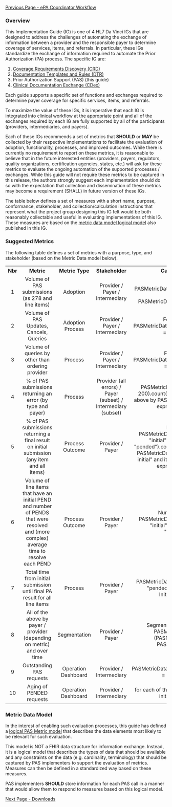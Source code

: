 [Previous Page - ePA Coordinator Workflow](epaWorkflow.html)

### Overview

This Implementation Guide (IG) is one of 4 HL7 Da Vinci IGs that are designed to address the challenges of automating the exchange of information between a provider and the responsible payer to determine coverage of services, items, and referrals. In particular, these IGs standardize the exchange of information required to automate the Prior Authorization (PA) process. The specific IG are:

1. [Coverage Requirements Discovery (CRD)](http://hl7.org/fhir/us/davinci-crd)
2. [Documentation Templates and Rules (DTR)](http://hl7.org/fhir/us/davinci-dtr)
3. Prior Authorization Support (PAS) (this guide)
4. [Clinical Documentation Exchange (CDex)](http://hl7.org/fhir/us/davinci-cdex)

Each guide supports a specific set of functions and exchanges required to determine payer coverage for specific services, items, and referrals.

To maximize the value of these IGs, it is imperative that each IG is integrated into clinical workflow at the appropriate point and all of the exchanges required by each IG are fully supported by all of the participants (providers, intermediaries, and payers).

Each of these IGs recommends a set of metrics that **SHOULD** or **MAY** be collected by their respective implementations to facilitate the evaluation of adoption, functionality, processes, and improved outcomes. While there is currently no requirement to report on these metrics, it is reasonable to believe that in the future interested entities (providers, payers, regulators, quality organizations, certification agencies, states, etc.) will ask for these metrics to evaluate the ongoing automation of the supported processes / exchanges. While this guide will not require these metrics to be captured in this release, the authors strongly suggest each implementation should do so with the expectation that collection and dissemination of these metrics may become a requirement (SHALL) in future version of these IGs.

The table below defines a set of measures with a short name, purpose, conformance, stakeholder, and collection/calculation instructions that represent what the project group designing this IG felt would be both reasonably collectable and useful in evaluating implementations of this IG.  These measures are based on the [metric data model logical model](StructureDefinition-PASMetricData.html) also published in this IG.

### Suggested Metrics
The following table defines a set of metrics with a purpose, type, and stakeholder (based on the Metric Data model below). 

<table style="text-align: center; vertical-align: middle;">
  <tr>
    <th>Nbr</th>
    <th style="width: 140px; text-align: center; vertical-align: middle;">Metric</th>
    <th style="width: 125px; text-align: center; vertical-align: middle;">Metric Type</th>
    <th style="width: 140px; text-align: center; vertical-align: middle;">Stakeholder</th>
	<th style="text-align:center; vertical-align: middle;">Calculation Example</th>
  </tr>
  <tr>
    <td style="text-align: center; vertical-align: middle;">1</td>
    <td style="text-align: center; vertical-align: middle;">Volume of PAS submissions (as 278 and line items)</td>
    <td style="text-align: center; vertical-align: middle;">Adoption</td>
    <td style="text-align: center; vertical-align: middle;">Provider / Payer / Intermediary</td>
	<td style="text-align: center; vertical-align: middle;">For 278 volume:
PASMetricData.response.exists.count()
For service items:
PASMetricData.itemDetail.exists.count()</td>
  </tr>
  <tr>
    <td style="text-align: center; vertical-align: middle;">2</td>
    <td style="text-align: center; vertical-align: middle;">Volume of PAS Updates, Cancels, Queries</td>
    <td style="text-align: center; vertical-align: middle;">Adoption Process</td>
    <td style="text-align: center; vertical-align: middle;">Provider / Payer / Intermediary</td>   
	<td style="text-align: center; vertical-align: middle;">For Cancel volume:
PASMetricData.exists.where(exchange.type = "cancel").count()</td>
  </tr>
  <tr>
    <td style="text-align: center; vertical-align: middle;">3</td>
    <td style="text-align: center; vertical-align: middle;">Volume of queries by other than ordering provider</td>
    <td style="text-align: center; vertical-align: middle;">Process</td>
    <td style="text-align: center; vertical-align: middle;">Provider / Payer / Intermediary</td>   
	<td style="text-align: center; vertical-align: middle;">For Query volume:
PASMetricData.exists.where(exchange.type = "query").count()</td>
  </tr>
  <tr>
    <td style="text-align: center; vertical-align: middle;">4</td>
    <td style="text-align: center; vertical-align: middle;">% of PAS submissions returning an error (by type and payer)</td>
    <td style="text-align: center; vertical-align: middle;">Process</td>
    <td style="text-align: center; vertical-align: middle;">Provider (all errors) / Payer (subset) / Intermediary (subset)</td>   
	<td style="text-align: center; vertical-align: middle;">PASMetricData.where(httResponse != 200).count()
For percent:
divide volume above by PASMetricData.exists.count() and express as a percentage</td>
  </tr>
  <tr>
    <td style="text-align: center; vertical-align: middle;">5</td>
    <td style="text-align: center; vertical-align: middle;">% of PAS submissions returning a final result on initial submission (any item and all items)</td>
    <td style="text-align: center; vertical-align: middle;">Process Outcome</td>
    <td style="text-align: center; vertical-align: middle;">Provider / Payer</td>   
	<td style="text-align: center; vertical-align: middle;">Number of final :
PASMetricData.where(exchange.type = "initial" and itemDetail.result != "pended").count() 
Divide volume above by:
PASMetricData.where(exchange.type = " initial" and itemDetail.exists).count() and express as a percentage</td>
  </tr>
  <tr>
    <td style="text-align: center; vertical-align: middle;">6</td>
    <td style="text-align: center; vertical-align: middle;">Volume of line items that have an initial PEND and number of PENDS that were resolved and (more complex) average time to resolve each PEND</td>
    <td style="text-align: center; vertical-align: middle;">Process Outcome</td>
    <td style="text-align: center; vertical-align: middle;">Provider / Payer</td>   
	<td style="text-align: center; vertical-align: middle;">Number of initial PEND:
PASMetricData.where(exchange.type = "initial" and itemDetail.result = "pended").count()</td>
  </tr>
  <tr>
    <td style="text-align: center; vertical-align: middle;">7</td>
    <td style="text-align: center; vertical-align: middle;">Total time from initial submission until final PA result for all line items</td>
    <td style="text-align: center; vertical-align: middle;">Process</td>
    <td style="text-align: center; vertical-align: middle;">Provider / Payer</td>   
	<td style="text-align: center; vertical-align: middle;">PASMetricData.where(ItemDetial.result  != "pended") (finalResponseTime - InitialSubmissionTime)</td>
  </tr>
  <tr>
    <td style="text-align: center; vertical-align: middle;">8</td>
    <td style="text-align: center; vertical-align: middle;">All of the above by payer / provider (depending on metric) and over time</td>
    <td style="text-align: center; vertical-align: middle;">Segmentation</td>
    <td style="text-align: center; vertical-align: middle;">Provider / Payer</td>   
	<td style="text-align: center; vertical-align: middle;">Segmentation based on time and
PASMetricData.source 
and 
(PASMetricData.payerID 
or 
PASMetricData.groupID)</td>
  </tr>
  <tr>
    <td style="text-align: center; vertical-align: middle;">9</td>
    <td style="text-align: center; vertical-align: middle;">Outstanding PAS requests</td>
    <td style="text-align: center; vertical-align: middle;">Operation Dashboard</td>
    <td style="text-align: center; vertical-align: middle;">Provider / Intermediary</td>   
	<td style="text-align: center; vertical-align: middle;">PASMetricData.exists.where(itemDetail.result = "pended").count()</td>
  </tr>
  <tr>
    <td style="text-align: center; vertical-align: middle;">10</td>
    <td style="text-align: center; vertical-align: middle;">Aging of PENDED requests</td>
    <td style="text-align: center; vertical-align: middle;">Operation Dashboard</td>
    <td style="text-align: center; vertical-align: middle;">Provider / Intermediary</td>   
	<td style="text-align: center; vertical-align: middle;">for each of the above items (current time - initialSubmissionTime)</td>
  </tr>
</table>

### Metric Data Model
In the interest of enabling such evaluation processes, this guide has defined a 
[logical PAS Metric model](StructureDefinition-PASMetricData.html) that describes the data elements most
likely to be relevant for such evaluation.

This model is NOT a FHIR data structure for information exchange.  Instead, it is a logical model that describes
the types of data that should be available and any constraints on the data (e.g. cardinality, terminology) that
should be captured by PAS implementers to support the evaluation of metrics.  Measures can then be defined
in a standardized way based on these measures.

PAS implementers **SHOULD** store information for each PAS call in a manner that would allow them to respond to
measures based on this logical model.

[Next Page - Downloads](downloads.html)